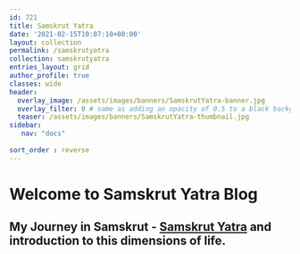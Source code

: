```yaml
---
id: 721    
title: Samskrut Yatra
date: '2021-02-15T10:07:10+00:00'
layout: collection
permalink: /samskrutyatra
collection: samskrutyatra
entries_layout: grid
author_profile: true
classes: wide
header:
  overlay_image: /assets/images/banners/SamskrutYatra-banner.jpg
  overlay_filter: 0 # same as adding an opacity of 0.5 to a black background
  teaser: /assets/images/banners/SamskrutYatra-thumbnail.jpg
sidebar:
   nav: "docs"
   
sort_order : reverse   
---
```

 
# Welcome to Samskrut Yatra Blog

## My Journey in Samskrut - [Samskrut Yatra](/samskrutyatra-home) and introduction to this dimensions of life.